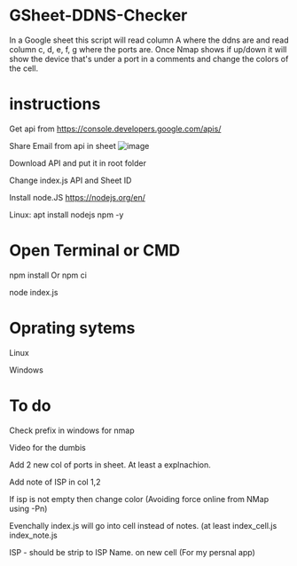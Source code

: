 # GSheet-DDNS-Checker

In a Google sheet this script will read column A where the ddns are and read column c, d, e, f, g where the ports are. 
Once Nmap shows if up/down it will show the device that's under a port in a comments and change the colors of the cell. 


# instructions

Get api from https://console.developers.google.com/apis/

Share Email from api in sheet ![image](https://user-images.githubusercontent.com/29134216/109919567-d7a04980-7c86-11eb-81d4-709109d1b388.png)

Download API and put it in root folder

Change index.js API and Sheet ID




Install node.JS https://nodejs.org/en/

Linux: apt install nodejs npm -y

# Open Terminal or CMD

npm install Or npm ci

node index.js

# Oprating sytems 

Linux

Windows

# To do

Check prefix in windows for nmap

Video for the dumbis 

Add 2 new col of ports in sheet. At least a explnachion. 

Add note of ISP in col 1,2

If isp is not empty then change color (Avoiding force online from NMap using -Pn)

Evenchally index.js will go into cell instead of notes. (at least index_cell.js index_note.js

ISP - should be strip to ISP Name. on new cell (For my persnal app)


